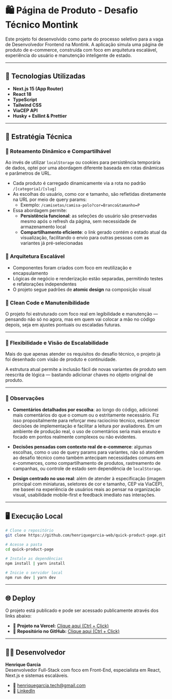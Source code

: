 # 🛍️ Página de Produto - Desafio Técnico Montink

Este projeto foi desenvolvido como parte do processo seletivo para a vaga de Desenvolvedor Frontend na Montink. A aplicação simula uma página de produto de e-commerce, construída com foco em arquitetura escalável, experiência do usuário e manutenção inteligente de estado.

---

## 🚀 Tecnologias Utilizadas

- **Next.js 15 (App Router)**
- **React 18**
- **TypeScript**
- **Tailwind CSS**
- **ViaCEP API**
- **Husky + Esllint & Prettier**

---

## 🧠 Estratégia Técnica

### 🔄 Roteamento Dinâmico e Compartilhável

Ao invés de utilizar `localStorage` ou cookies para persistência temporária de dados, optei por uma abordagem diferente baseada em rotas dinâmicas e parâmetros de URL.

- Cada produto é carregado dinamicamente via a rota no padrão `/[categoria]/[slug]`
- As escolhas do usuário, como cor e tamanho, são refletidas diretamente na URL por meio de query params:
  - Exemplo: `/camisetas/camisa-polo?cor=Branco&tamanho=P`
- Essa abordagem permite:
  - **Persistência funcional**: as seleções do usuário são preservadas mesmo após o refresh da página, sem necessidade de armazenamento local
  - **Compartilhamento eficiente**: o link gerado contém o estado atual da visualização, facilitando o envio para outras pessoas com as variantes já pré-selecionadas

### 🧱 Arquitetura Escalável

- Componentes foram criados com foco em reutilização e encapsulamento
- Lógicas de negócio e renderização estão separadas, permitindo testes e refatorações independentes
- O projeto segue padrões de **atomic design** na composição visual

### 🧼 Clean Code e Manutenibilidade

O projeto foi estruturado com foco real em legibilidade e manutenção — pensando não só no agora, mas em quem vai colocar a mão no código depois, seja em ajustes pontuais ou escaladas futuras.

---

### 🧩 Flexibilidade e Visão de Escalabilidade

Mais do que apenas atender os requisitos do desafio técnico, o projeto já foi desenhado com visão de produto e continuidade.

A estrutura atual permite a inclusão fácil de novas variantes de produto sem reescrita de lógica — bastando adicionar chaves no objeto original de produto.

---

### 📝 Observações

- **Comentários detalhados por escolha**: ao longo do código, adicionei mais comentários do que o comum ou o estritamente necessário. Fiz isso propositalmente para reforçar meu raciocínio técnico, esclarecer decisões de implementação e facilitar a leitura por avaliadores. Em um ambiente de produção real, o uso de comentários seria mais enxuto e focado em pontos realmente complexos ou não evidentes.

- **Decisões pensadas com contexto real de e-commerce**: algumas escolhas, como o uso de query params para variantes, não só atendem ao desafio técnico como também antecipam necessidades comuns em e-commerces, como compartilhamento de produtos, rastreamento de campanhas, ou controle de estado sem dependência de `localStorage`.

- **Design centrado no uso real**: além de atender à especificação (imagem principal com miniaturas, seletores de cor e tamanho, CEP via ViaCEP), me baseei na experiência de usuários reais ao pensar na organização visual, usabilidade mobile-first e feedback imediato nas interações.

---

## 🖥️ Execução Local

```bash
# Clone o repositório
git clone https://github.com/henriquegarcia-web/quick-product-page.git

# Acesse a pasta
cd quick-product-page

# Instale as dependências
npm install | yarn install

# Inicie o servidor local
npm run dev | yarn dev
```

---

## 🌐 Deploy

O projeto está publicado e pode ser acessado publicamente através dos links abaixo:

- 🔗 **Projeto na Vercel:** [Clique aqui (Ctrl + Click)](https://desafio-montink.vercel.app)
- 📁 **Repositório no GitHub:** [Clique aqui (Ctrl + Click)](https://github.com/henriquegarcia-web/quick-product-page)

---

## 🙋‍♂️ Desenvolvedor

**Henrique Garcia**  
Desenvolvedor Full-Stack com foco em Front-End, especialista em React, Next.js e sistemas escaláveis.

- 📧 henriquegarcia.tech@gmail.com
- 💼 [LinkedIn](https://www.linkedin.com/in/henrique-garcia-dev/)
